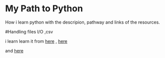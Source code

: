 # My Path to Python
How i learn python with the descripion, pathway and links of the resources. 

#Handling files I/O ,csv 



i learn learn it from [here](https://github.com/codingforentrepreneurs/30-Days-of-Python/blob/master/PythonCheatSheet.md)
, [here](https://github.com/codingforentrepreneurs/30-Days-of-Python/tree/master/Day%2015/hungrypy)

and
[here](https://chrisalbon.com/python/data_wrangling/pandas_dataframe_importing_csv/)
